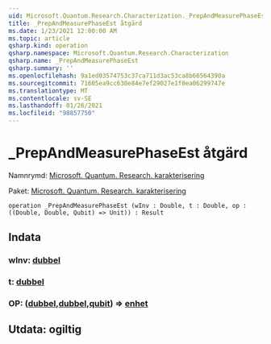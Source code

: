```yaml
---
uid: Microsoft.Quantum.Research.Characterization._PrepAndMeasurePhaseEst
title: _PrepAndMeasurePhaseEst åtgärd
ms.date: 1/23/2021 12:00:00 AM
ms.topic: article
qsharp.kind: operation
qsharp.namespace: Microsoft.Quantum.Research.Characterization
qsharp.name: _PrepAndMeasurePhaseEst
qsharp.summary: ''
ms.openlocfilehash: 9a1ed03574753c37ca711d3ac53ca8b66564390a
ms.sourcegitcommit: 71605ea9cc630e84e7ef29027e1f0ea06299747e
ms.translationtype: MT
ms.contentlocale: sv-SE
ms.lasthandoff: 01/26/2021
ms.locfileid: "98857750"
---
```

# <a name="_prepandmeasurephaseest-operation"></a>_PrepAndMeasurePhaseEst åtgärd

Namnrymd: [Microsoft. Quantum. Research. karakterisering](xref:Microsoft.Quantum.Research.Characterization)

Paket: [Microsoft. Quantum. Research. karakterisering](https://nuget.org/packages/Microsoft.Quantum.Research.Characterization)




```qsharp
operation _PrepAndMeasurePhaseEst (wInv : Double, t : Double, op : ((Double, Double, Qubit) => Unit)) : Result
```


## <a name="input"></a>Indata

### <a name="winv--double"></a>wInv: [dubbel](xref:microsoft.quantum.lang-ref.double)




### <a name="t--double"></a>t: [dubbel](xref:microsoft.quantum.lang-ref.double)




### <a name="op--doubledoublequbit--unit"></a>OP: ([dubbel](xref:microsoft.quantum.lang-ref.double),[dubbel](xref:microsoft.quantum.lang-ref.double),[qubit](xref:microsoft.quantum.lang-ref.qubit)) => [enhet](xref:microsoft.quantum.lang-ref.unit) 





## <a name="output--__invalidresult__"></a>Utdata: __ogiltig <Result>__

